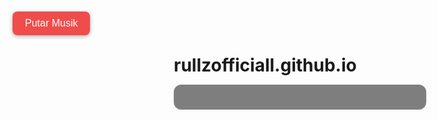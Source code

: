 # rullzofficiall.github.io
<!DOCTYPE html>
<html lang="id">
<head>
  <meta charset="UTF-8" />
  <meta name="viewport" content="width=device-width, initial-scale=1.0"/>
  <title>Lirik Penyangkalan - For Revenge</title>
  <style>
    * {
      margin: 0;
      padding: 0;
      box-sizing: border-box;
    }

    body {
      background: url('bg.jpg') no-repeat center center fixed;
      background-size: cover;
      font-family: 'Segoe UI', sans-serif;
      color: white;
      min-height: 100vh;
      overflow-y: auto;
      padding: 40px 20px;
      display: flex;
      justify-content: center;
      align-items: center;
      flex-direction: column;
    }

    .container {
      text-align: center;
      backdrop-filter: blur(5px);
      background-color: rgba(0, 0, 0, 0.5);
      padding: 20px;
      border-radius: 12px;
      max-width: 800px;
      width: 100%;
    }

    .lyrics .line {
      font-size: 5vw;
      max-font-size: 28px;
      opacity: 0;
      transform: translateY(30px);
      animation: slideIn 1.2s ease-out forwards;
      margin: 12px 0;
      animation-delay: var(--delay);
      color: #f0f0f0;
      font-weight: bold;
      text-shadow: 1px 1px 5px rgba(0, 0, 0, 0.7);
    }

    @keyframes slideIn {
      from {
        opacity: 0;
        transform: translateY(30px);
      }
      to {
        opacity: 1;
        transform: translateY(0);
      }
    }

    #playBtn {
      position: fixed;
      top: 20px;
      left: 20px;
      padding: 10px 20px;
      background-color: #f04c4c;
      color: white;
      border: none;
      border-radius: 8px;
      cursor: pointer;
      z-index: 999;
      font-size: 16px;
      box-shadow: 0 2px 6px rgba(0,0,0,0.3);
    }

    #playBtn:hover {
      background-color: #d43a3a;
    }

    @media screen and (max-width: 600px) {
      .lyrics .line {
        font-size: 5vw;
      }

      #playBtn {
        font-size: 14px;
        padding: 8px 16px;
      }
    }
  </style>
</head>
<body>

  <button id="playBtn" onclick="playMusic()">Putar Musik</button>
  <audio id="bgm" src="penyangkalan.mp3"></audio>

  <div class="container">
    <div class="lyrics" id="lyricsBox">
      <!-- Lirik akan dimasukkan lewat JavaScript -->
    </div>
  </div>

  <script>
    const lyrics = [
      "Selamat datang di penyangkalan",
      "Sesunyi rumah yang kuhuni",
      "Sebising derau di ujung hari",
      "Seperih luka yang abadi",
      "Sebisanya 'kan kunikmati",
      "Selamat datang di penyangkalan",
      "Dia masih di sini dan menari-nari",
      "Perlahan meracuni kewarasan yang mati",
      "Dia masih di sini dan menari-nari",
      "Perlahan menghantui kenyataan yang sepi",
      "Bertukar peran menyakiti",
      "Seakan ku tak bisa mati",
      "Berpura-pura pulih sendiri",
      "Nyatanya kutelah mati berkali-kali",
      "Dia masih di sini dan menari-nari",
      "Perlahan meracuni kewarasan yang mati",
      "Dia masih di sini dan menari-nari",
      "Perlahan menghantui kenyataan yang sepi",
      "Selamat datang di penyangkalan",
      "Selamat datang di penyangkalan",
      "Selamat datang di penyangkalan",
      "Bertukar peran saling menghantam",
      "Dia masih di sini dan menari-nari",
      "Perlahan meracuni kewarasan yang mati",
      "Dia masih di sini dan menari-nari",
      "Perlahan menghantui kenyataan yang sepi"
    ];

    const lyricsBox = document.getElementById("lyricsBox");

    // Tambahkan baris lirik ke HTML dengan animasi terjadwal
    lyrics.forEach((text, index) => {
      const line = document.createElement("p");
      line.className = "line";
      line.textContent = text;
      line.style.setProperty('--delay', `${index * 1.3}s`);
      lyricsBox.appendChild(line);
      // Ubah warna teks setelah muncul
      setTimeout(() => {
        line.style.color = `rgb(${rand255()},${rand255()},${rand255()})`;
      }, (index + 2) * 1300);
    });

    function rand255() {
      return Math.floor(Math.random() * 200 + 55); // Hindari warna terlalu gelap
    }

    function playMusic() {
      const audio = document.getElementById('bgm');
      audio.play().catch(e => alert("Klik dibutuhkan untuk memulai musik."));
    }
  </script>
</body>
</html>